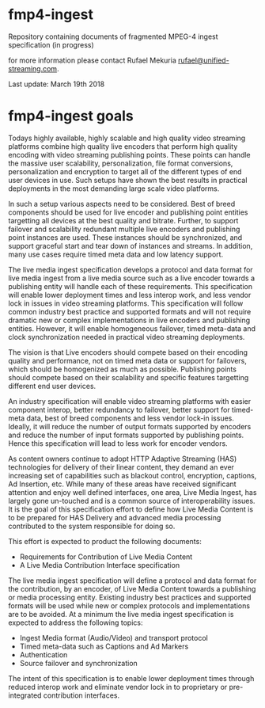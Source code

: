 # fmp4-ingest
Repository containing documents of fragmented MPEG-4 ingest specification (in progress)

for more information please contact Rufael Mekuria rufael@unified-streaming.com. 

Last update: March 19th 2018

# fmp4-ingest goals 

Todays highly available, highly scalable and high quality video streaming platforms combine high quality live encoders
that perform high quality encoding with video streaming publishing points. These points can handle the massive user scalability, personalization, file format conversions, personalization and encryption to target all of the different types of end user devices in use. Such setups have shown the best results in practical deployments in the most demanding large scale video platforms. 

In such a setup various aspects need to be considered. Best of breed components should be used for live encoder and publishing point 
entities targetting all devices at the best quality and bitrate. Further, to support failover and scalability redundant multiple live encoders and publishing point instances are used. These instances should be synchronized, and support graceful start and tear down of instances and streams. In addition, many use cases require timed meta data and low latency support.

The live media ingest specification develops a protocol and data format for live media ingest from a live media source such as a live encoder towards a publishing entity will handle each of these requirements. This specification will enable lower deployment times and less interop work, and less vendor lock in issues in video streaming platforms.   This specification will follow common industry best practice and supported formats and will not require dramatic new or complex implementations in live encoders and publishing entities.  However, it will enable homogeneous failover, timed meta-data and clock synchronization needed in practical video streaming deployments. 

The vision is that Live encoders should compete based on their encoding quality and performance, not on timed meta data or support for failovers, which should be homogenized as much as possible. Publishing points should compete based on their scalability and specific features targetting different end user devices.

An industry specification will enable video streaming platforms with easier component interop, better redundancy to failover, better support for timed-meta data, best of breed components and less vendor lock-in issues. Ideally, it will reduce the number of output formats supported by encoders and reduce the number of input formats supported by publishing points. Hence this specification will lead to less work for encoder vendors.

As content owners continue to adopt HTTP Adaptive Streaming (HAS) technologies for delivery of their linear content, they demand an ever increasing set of capabilities such as blackout control, encryption, captions, Ad Insertion, etc. While many of these areas have received significant attention and enjoy well defined interfaces, one area, Live Media Ingest, has largely gone un-touched and is a common source of interoperability issues. It is the goal of this specification effort to define how Live Media Content is to be prepared for HAS Delivery and advanced media processing contributed to the system responsible for doing so.

This effort is expected to product the following documents:

  *   Requirements for Contribution of Live Media Content
  *   A Live Media Contribution Interface specification

The live media ingest specification will define a protocol and data format for the contribution, by an encoder, of Live Media Content towards a publishing or media processing entity. Existing industry best practices and supported formats will be used while new or complex protocols and implementations are to be avoided. At a minimum the live media ingest specification is expected to address the following topics:

  *   Ingest Media format (Audio/Video) and transport protocol
  *   Timed meta-data such as Captions and Ad Markers
  *   Authentication
  *   Source failover and synchronization

The intent of this specification is to enable lower deployment times through reduced interop work and eliminate vendor lock in to proprietary or pre-integrated contribution interfaces.

